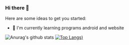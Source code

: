 ### Hi there 👋

<!--
**ilhamfatkurrocman/ilhamfatkurrocman** is a ✨ _special_ ✨ repository because its `README.md` (this file) appears on your GitHub profile.
-->
Here are some ideas to get you started:

- 🌱 I'm currently learning programs android and website
<!--- 🤔 I’m looking for help with ... -->
<!--- 💬 Ask me about ... -->
<!--- 📫 How to reach me: ... -->
<!--- 😄 Pronouns: ... -->
<!--- ⚡ Fun fact: ... -->


![Anurag's github stats](https://github-readme-stats.vercel.app/api?username=ilhamfatkurrocman&show_icons=true&theme=radical)
[![Top Langs](https://github-readme-stats.vercel.app/api/top-langs/?username=ilhamfatkurrocman&layout=compact&theme=radical))](https://github.com/anuraghazra/github-readme-stats)
